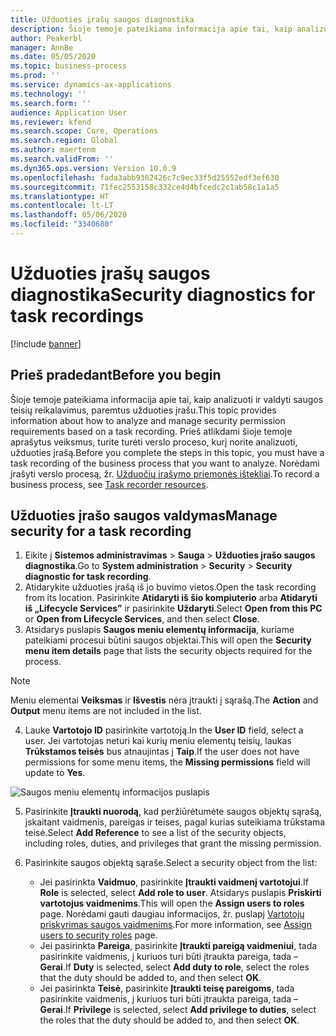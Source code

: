 ```yaml
---
title: Užduoties įrašų saugos diagnostika
description: Šioje temoje pateikiama informacija apie tai, kaip analizuoti ir valdyti saugos teisių reikalavimus, paremtus užduoties įrašu.
author: Peakerbl
manager: AnnBe
ms.date: 05/05/2020
ms.topic: business-process
ms.prod: ''
ms.service: dynamics-ax-applications
ms.technology: ''
ms.search.form: ''
audience: Application User
ms.reviewer: kfend
ms.search.scope: Core, Operations
ms.search.region: Global
ms.author: maertenm
ms.search.validFrom: ''
ms.dyn365.ops.version: Version 10.0.9
ms.openlocfilehash: fada3abb9362426c7c9ec33f5d25552edf3ef630
ms.sourcegitcommit: 71fec2553158c332ce4d4bfcedc2c1ab58c1a1a5
ms.translationtype: HT
ms.contentlocale: lt-LT
ms.lasthandoff: 05/06/2020
ms.locfileid: "3340680"
---
```

# <a name="security-diagnostics-for-task-recordings"></a><span data-ttu-id="af55e-103">Užduoties įrašų saugos diagnostika</span><span class="sxs-lookup"><span data-stu-id="af55e-103">Security diagnostics for task recordings</span></span>

[!include [banner](../../includes/banner.md)]

## <a name="before-you-begin"></a><span data-ttu-id="af55e-104">Prieš pradedant</span><span class="sxs-lookup"><span data-stu-id="af55e-104">Before you begin</span></span>

<span data-ttu-id="af55e-105">Šioje temoje pateikiama informacija apie tai, kaip analizuoti ir valdyti saugos teisių reikalavimus, paremtus užduoties įrašu.</span><span class="sxs-lookup"><span data-stu-id="af55e-105">This topic provides information about how to analyze and manage security permission requirements based on a task recording.</span></span> <span data-ttu-id="af55e-106">Prieš atlikdami šioje temoje aprašytus veiksmus, turite turėti verslo proceso, kurį norite analizuoti, užduoties įrašą.</span><span class="sxs-lookup"><span data-stu-id="af55e-106">Before you complete the steps in this topic, you must have a task recording of the business process that you want to analyze.</span></span> <span data-ttu-id="af55e-107">Norėdami įrašyti verslo procesą, žr. [Užduočių įrašymo priemonės ištekliai](../../user-interface/task-recorder.md).</span><span class="sxs-lookup"><span data-stu-id="af55e-107">To record a business process, see [Task recorder resources](../../user-interface/task-recorder.md).</span></span> 

## <a name="manage-security-for-a-task-recording"></a><span data-ttu-id="af55e-108">Užduoties įrašo saugos valdymas</span><span class="sxs-lookup"><span data-stu-id="af55e-108">Manage security for a task recording</span></span>

1. <span data-ttu-id="af55e-109">Eikite į **Sistemos administravimas** > **Sauga** > **Užduoties įrašo saugos diagnostika**.</span><span class="sxs-lookup"><span data-stu-id="af55e-109">Go to **System administration** > **Security** > **Security diagnostic for task recording**.</span></span>
2. <span data-ttu-id="af55e-110">Atidarykite užduoties įrašą iš jo buvimo vietos.</span><span class="sxs-lookup"><span data-stu-id="af55e-110">Open the task recording from its location.</span></span> <span data-ttu-id="af55e-111">Pasirinkite **Atidaryti iš šio kompiuterio** arba **Atidaryti iš „Lifecycle Services”** ir pasirinkite **Uždaryti**.</span><span class="sxs-lookup"><span data-stu-id="af55e-111">Select **Open from this PC** or **Open from Lifecycle Services**, and then select **Close**.</span></span>
3. <span data-ttu-id="af55e-112">Atsidarys puslapis **Saugos meniu elementų informacija**, kuriame pateikiami procesui būtini saugos objektai.</span><span class="sxs-lookup"><span data-stu-id="af55e-112">This will open the **Security menu item details** page that lists the security objects required for the process.</span></span>

 > [!NOTE]
 > <span data-ttu-id="af55e-113">Meniu elementai **Veiksmas** ir **Išvestis** nėra įtraukti į sąrašą.</span><span class="sxs-lookup"><span data-stu-id="af55e-113">The **Action** and **Output** menu items are not included in the list.</span></span>

4. <span data-ttu-id="af55e-114">Lauke **Vartotojo ID** pasirinkite vartotoją.</span><span class="sxs-lookup"><span data-stu-id="af55e-114">In the **User ID** field, select a user.</span></span> <span data-ttu-id="af55e-115">Jei vartotojas neturi kai kurių meniu elementų teisių, laukas **Trūkstamos teisės** bus atnaujintas į **Taip**.</span><span class="sxs-lookup"><span data-stu-id="af55e-115">If the user does not have permissions for some menu items, the **Missing permissions** field will update to **Yes**.</span></span>
  
  ![Saugos meniu elementų informacijos puslapis](../media/Security-Menu-Item-Details.png)

5. <span data-ttu-id="af55e-117">Pasirinkite **Įtraukti nuorodą**, kad peržiūrėtumėte saugos objektų sąrašą, įskaitant vaidmenis, pareigas ir teises, pagal kurias suteikiama trūkstama teisė.</span><span class="sxs-lookup"><span data-stu-id="af55e-117">Select **Add Reference** to see a list of the security objects, including roles, duties, and privileges that grant the missing permission.</span></span>
6. <span data-ttu-id="af55e-118">Pasirinkite saugos objektą sąraše.</span><span class="sxs-lookup"><span data-stu-id="af55e-118">Select a security object from the list:</span></span>

    - <span data-ttu-id="af55e-119">Jei pasirinkta **Vaidmuo**, pasirinkite **Įtraukti vaidmenį vartotojui**.</span><span class="sxs-lookup"><span data-stu-id="af55e-119">If **Role** is selected, select **Add role to user**.</span></span> <span data-ttu-id="af55e-120">Atsidarys puslapis **Priskirti vartotojus vaidmenims**.</span><span class="sxs-lookup"><span data-stu-id="af55e-120">This will open the **Assign users to roles** page.</span></span> <span data-ttu-id="af55e-121">Norėdami gauti daugiau informacijos, žr. puslapį [Vartotojų priskyrimas saugos vaidmenims](assign-users-security-roles.md).</span><span class="sxs-lookup"><span data-stu-id="af55e-121">For more information, see [Assign users to security roles](assign-users-security-roles.md) page.</span></span>
    - <span data-ttu-id="af55e-122">Jei pasirinkta **Pareiga**, pasirinkite **Įtraukti pareigą vaidmeniui**, tada pasirinkite vaidmenis, į kuriuos turi būti įtraukta pareiga, tada – **Gerai**.</span><span class="sxs-lookup"><span data-stu-id="af55e-122">If **Duty** is selected, select **Add duty to role**, select the roles that the duty should be added to, and then select **OK**.</span></span>
    - <span data-ttu-id="af55e-123">Jei pasirinkta **Teisė**, pasirinkite **Įtraukti teisę pareigoms**, tada pasirinkite vaidmenis, į kuriuos turi būti įtraukta pareiga, tada – **Gerai**.</span><span class="sxs-lookup"><span data-stu-id="af55e-123">If **Privilege** is selected, select **Add privilege to duties**, select the roles that the duty should be added to, and then select **OK**.</span></span>
